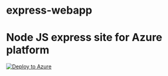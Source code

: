 # express-webapp
# Node JS express site for Azure platform
[![Deploy to Azure](http://azuredeploy.net/deploybutton.png)](https://azuredeploy.net/)
